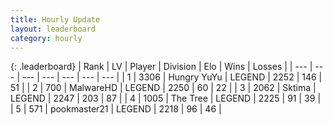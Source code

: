```yaml
---
title: Hourly Update
layout: leaderboard
category: hourly
---
```


{: .leaderboard}
| Rank | LV | Player | Division | Elo | Wins | Losses |
| --- | --- | --- | --- | --- | --- | --- |
| <span data-change="0">1</span> | 3306 | <span title="ID: 164871">Hungry YuYu</span> | LEGEND | <span data-change="0">2252</span> | <span data-change="0">146</span> | <span data-change="0">51</span> |
| <span data-change="1">2</span> | 700 | <span title="ID: 261794">MalwareHD</span> | LEGEND | <span data-change="7">2250</span> | <span data-change="1">60</span> | <span data-change="0">22</span> |
| <span data-change="-1">3</span> | 2062 | <span title="ID: 353063">Sktima</span> | LEGEND | <span data-change="0">2247</span> | <span data-change="0">203</span> | <span data-change="0">87</span> |
| <span data-change="0">4</span> | 1005 | <span title="ID: 521406">The Tree</span> | LEGEND | <span data-change="0">2225</span> | <span data-change="0">91</span> | <span data-change="0">39</span> |
| <span data-change="0">5</span> | 571 | <span title="ID: 652474">pookmaster21</span> | LEGEND | <span data-change="0">2218</span> | <span data-change="0">96</span> | <span data-change="0">46</span> |